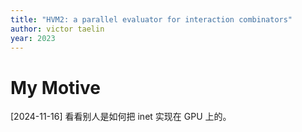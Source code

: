 ```yaml
---
title: "HVM2: a parallel evaluator for interaction combinators"
author: victor taelin
year: 2023
---
```


# My Motive

[2024-11-16]
看看别人是如何把 inet 实现在 GPU 上的。
